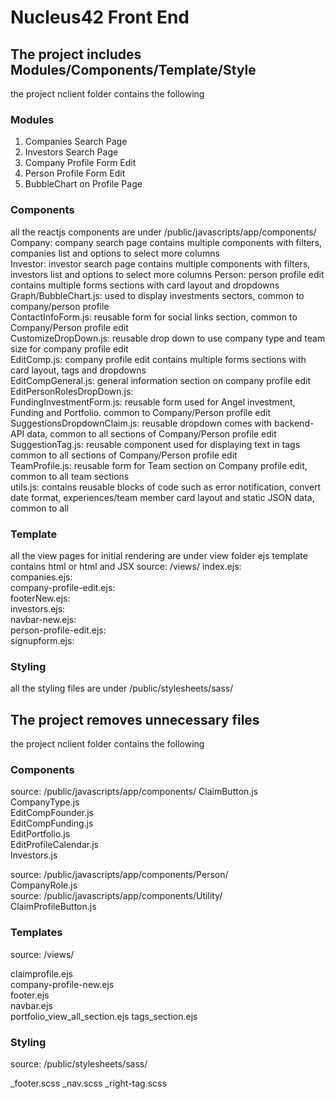 # Nucleus42 Front End 

## The project includes Modules/Components/Template/Style
   the project nclient folder contains the following 

### Modules
   1. Companies Search Page   
   2. Investors Search Page   
   3. Company Profile Form Edit  
   4. Person Profile Form Edit   
   5. BubbleChart on Profile Page   
   
### Components
   all the reactjs components are under /public/javascripts/app/components/   
   Company: company search page contains multiple components with filters, companies list and options to select more columns  
   Investor: investor search page contains multiple components with filters, investors list and options to select more columns 
   Person: person profile edit contains multiple forms sections with card layout and dropdowns
   Graph/BubbleChart.js: used to display investments sectors, common to company/person profile  
   ContactInfoForm.js: reusable form for social links section, common to Company/Person profile edit  
   CustomizeDropDown.js: reusable drop down to use company type and team size for company profile edit   
   EditComp.js: company profile edit contains multiple forms sections with card layout, tags and dropdowns  
   EditCompGeneral.js: general information section on company profile edit 
   EditPersonRolesDropDown.js:   
   FundingInvestmentForm.js: reusable form used for Angel investment, Funding and Portfolio. common to Company/Person profile edit  
   SuggestionsDropdownClaim.js: reusable dropdown comes with backend-API data, common to all sections of Company/Person profile edit   
   SuggestionTag.js: reusable component used for displaying text in tags common to all sections of Company/Person profile edit   
   TeamProfile.js: reusable form for Team section on Company profile edit, common to all team sections   
   utils.js: contains reusable blocks of code such as error notification, convert date format, experiences/team member card layout and static JSON data, common to all    
   
### Template
   all the view pages for initial rendering are under view folder
   ejs template contains html or html and JSX 
   source: /views/
   index.ejs:  
   companies.ejs:    
   company-profile-edit.ejs:   
   footerNew.ejs:    
   investors.ejs:    
   navbar-new.ejs:   
   person-profile-edit.ejs:   
   signupform.ejs:   
   
### Styling
   all the styling files are under /public/stylesheets/sass/
   
   
## The project removes unnecessary files
   the project nclient folder contains the following 
   
### Components
  source: /public/javascripts/app/components/
  ClaimButton.js     
  CompanyType.js     
  EditCompFounder.js    
  EditCompFunding.js    
  EditPortfolio.js      
  EditProfileCalendar.js   
  Investors.js    
  
  source: /public/javascripts/app/components/Person/     
  CompanyRole.js  
  source: /public/javascripts/app/components/Utility/    
  ClaimProfileButton.js    
  
### Templates
  source: /views/ 
  
  claimprofile.ejs   
  company-profile-new.ejs  
  footer.ejs   
  navbar.ejs   
  portfolio_view_all_section.ejs 
  tags_section.ejs   
  
### Styling
  source: /public/stylesheets/sass/ 
  
  _footer.scss 
  _nav.scss 
  _right-tag.scss 
  
